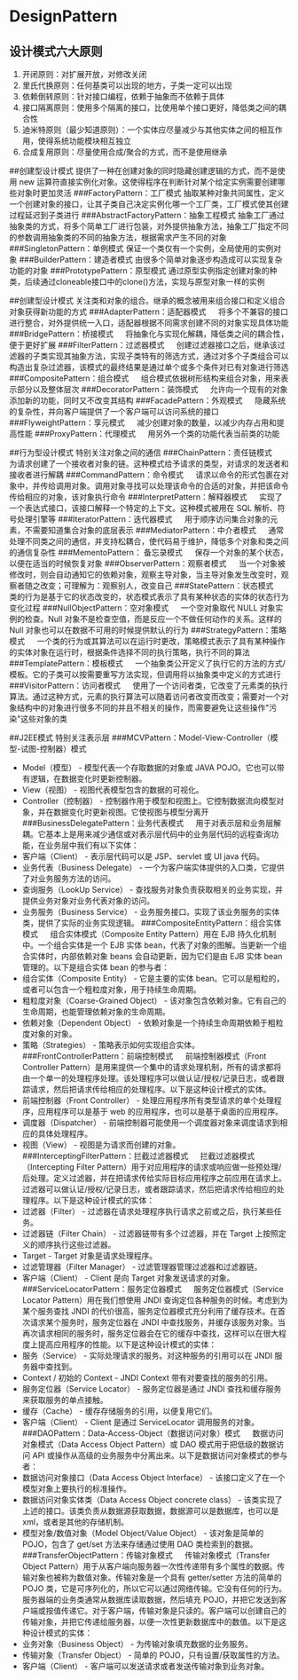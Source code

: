 # DesignPattern

## 设计模式六大原则
1. 开闭原则：对扩展开放，对修改关闭
2. 里氏代换原则：任何基类可以出现的地方，子类一定可以出现
3. 依赖倒转原则：针对接口编程，依赖于抽象而不依赖于具体
4. 接口隔离原则：使用多个隔离的接口，比使用单个接口更好，降低类之间的耦合性
5. 迪米特原则（最少知道原则）：一个实体应尽量减少与其他实体之间的相互作用，使得系统功能模块相互独立
6. 合成复用原则：尽量使用合成/聚合的方式，而不是使用继承

##创建型设计模式
提供了一种在创建对象的同时隐藏创建逻辑的方式，而不是使用 new 运算符直接实例化对象。这使得程序在判断针对某个给定实例需要创建哪些对象时更加灵活
###FactoryPattern：工厂模式
抽取某种对象共同属性，定义一个创建对象的接口，让其子类自己决定实例化哪一个工厂类，工厂模式使其创建过程延迟到子类进行
###AbstractFactoryPattern：抽象工程模式
抽象工厂通过抽象类的方式，将多个简单工厂进行包装，对外提供抽象方法，抽象工厂指定不同的参数调用抽象类的不同的抽象方法，根据需求产生不同的对象
###SingletonPattern：单例模式
保证一个类仅有一个实例，全局使用的实例对象
###BuilderPattern：建造者模式
由很多个简单对象逐步构造成可以实现复杂功能的对象
###PrototypePattern：原型模式
通过原型实例指定创建对象的种类，后续通过cloneable接口中的clone()方法，实现与原型对象一样的实例

##创建型设计模式
关注类和对象的组合。继承的概念被用来组合接口和定义组合对象获得新功能的方式
###AdapterPattern：适配器模式
&emsp; 将多个不兼容的接口进行整合，对外提供统一入口，适配器根据不同需求创建不同的对象实现具体功能
###BridgePattern：桥接模式
&emsp; 将抽象化与实现化解耦，降低类之间的耦合性，便于更好扩展
###FilterPattern：过滤器模式
&emsp; 创建过滤器接口之后，继承该过滤器的子类实现其抽象方法，实现子类特有的筛选方式，通过对多个子类组合可以构造出复杂过滤器，该模式的最终结果是通过单个或多个条件对已有对象进行筛选
###CompositePattern：组合模式
&emsp; 组合模式依据树形结构来组合对象，用来表示部分以及整体层次
###DecoratorPattern：装饰模式
&emsp; 允许向一个现有的对象添加新的功能，同时又不改变其结构
###FacadePattern：外观模式
&emsp; 隐藏系统的复杂性，并向客户端提供了一个客户端可以访问系统的接口
###FlyweightPattern：享元模式
&emsp; 减少创建对象的数量，以减少内存占用和提高性能
###ProxyPattern：代理模式
&emsp; 用另外一个类的功能代表当前类的功能

##行为型设计模式
特别关注对象之间的通信
###ChainPattern：责任链模式
&emsp; 为请求创建了一个接收者对象的链。这种模式给予请求的类型，对请求的发送者和接收者进行解耦
###CommandPattern：命令模式
&emsp; 请求以命令的形式包裹在对象中，并传给调用对象。调用对象寻找可以处理该命令的合适的对象，并把该命令传给相应的对象，该对象执行命令
###InterpretPattern：解释器模式
&emsp; 实现了一个表达式接口，该接口解释一个特定的上下文。这种模式被用在 SQL 解析、符号处理引擎等
###IteratorPattern：迭代器模式
&emsp; 用于顺序访问集合对象的元素，不需要知道集合对象的底层表示
###MediatorPattern：中介者模式
&emsp; 通常处理不同类之间的通信，并支持松耦合，使代码易于维护，降低多个对象和类之间的通信复杂性
###MementoPattern： 备忘录模式
&emsp; 保存一个对象的某个状态，以便在适当的时候恢复对象
###ObserverPattern：观察者模式
&emsp; 当一个对象被修改时，则会自动通知它的依赖对象，观察主导对象，当主导对象发生改变时，观察者随之改变；可理解为：观察别人，改变自己
###StatePattern：状态模式
&emsp; 类的行为是基于它的状态改变的，状态模式表示了具有某种状态的实体的状态行为变化过程
###NullObjectPattern：空对象模式
&emsp; 一个空对象取代 NULL 对象实例的检查。Null 对象不是检查空值，而是反应一个不做任何动作的关系。这样的 Null 对象也可以在数据不可用的时候提供默认的行为
###StrategyPattern：策略模式
&emsp; 一个类的行为或其算法可以在运行时更改，策略模式表示了具有某种操作的实体对象在运行时，根据条件选择不同的执行策略，执行不同的算法
###TemplatePattern：模板模式
&emsp; 一个抽象类公开定义了执行它的方法的方式/模板。它的子类可以按需要重写方法实现，但调用将以抽象类中定义的方式进行
###VisitorPattern：访问者模式
&emsp; 使用了一个访问者类，它改变了元素类的执行算法。通过这种方式，元素的执行算法可以随着访问者改变而改变；需要对一个对象结构中的对象进行很多不同的并且不相关的操作，而需要避免让这些操作"污染"这些对象的类

##J2EE模式
特别关注表示层
###MCVPattern：Model-View-Controller（模型-试图-控制器）模式
+ Model（模型） - 模型代表一个存取数据的对象或 JAVA POJO。它也可以带有逻辑，在数据变化时更新控制器。
+ View（视图） - 视图代表模型包含的数据的可视化。
+ Controller（控制器） - 控制器作用于模型和视图上。它控制数据流向模型对象，并在数据变化时更新视图。它使视图与模型分离开
###BusinessDelegatePattern：业务代表模式
&emsp; 用于对表示层和业务层解耦。它基本上是用来减少通信或对表示层代码中的业务层代码的远程查询功能，在业务层中我们有以下实体：
+ 客户端（Client） - 表示层代码可以是 JSP、servlet 或 UI java 代码。
+ 业务代表（Business Delegate） - 一个为客户端实体提供的入口类，它提供了对业务服务方法的访问。
+ 查询服务（LookUp Service） - 查找服务对象负责获取相关的业务实现，并提供业务对象对业务代表对象的访问。
+ 业务服务（Business Service） - 业务服务接口。实现了该业务服务的实体类，提供了实际的业务实现逻辑。
###CompositeEntityPattern：组合实体模式
&emsp; 组合实体模式（Composite Entity Pattern）用在 EJB 持久化机制中。一个组合实体是一个 EJB 实体 bean，代表了对象的图解。当更新一个组合实体时，内部依赖对象 beans 会自动更新，因为它们是由 EJB 实体 bean 管理的。以下是组合实体 bean 的参与者：
+ 组合实体（Composite Entity） - 它是主要的实体 bean。它可以是粗粒的，或者可以包含一个粗粒度对象，用于持续生命周期。
+ 粗粒度对象（Coarse-Grained Object） - 该对象包含依赖对象。它有自己的生命周期，也能管理依赖对象的生命周期。
+ 依赖对象（Dependent Object） - 依赖对象是一个持续生命周期依赖于粗粒度对象的对象。
+ 策略（Strategies） - 策略表示如何实现组合实体。
###FrontControllerPattern：前端控制模式
&emsp; 前端控制器模式（Front Controller Pattern）是用来提供一个集中的请求处理机制，所有的请求都将由一个单一的处理程序处理。该处理程序可以做认证/授权/记录日志，或者跟踪请求，然后把请求传给相应的处理程序。以下是这种设计模式的实体。
+ 前端控制器（Front Controller） - 处理应用程序所有类型请求的单个处理程序，应用程序可以是基于 web 的应用程序，也可以是基于桌面的应用程序。
+ 调度器（Dispatcher） - 前端控制器可能使用一个调度器对象来调度请求到相应的具体处理程序。
+ 视图（View） - 视图是为请求而创建的对象。
###InterceptingFilterPattern：拦截过滤器模式
&emsp; 拦截过滤器模式（Intercepting Filter Pattern）用于对应用程序的请求或响应做一些预处理/后处理。定义过滤器，并在把请求传给实际目标应用程序之前应用在请求上。过滤器可以做认证/授权/记录日志，或者跟踪请求，然后把请求传给相应的处理程序。以下是这种设计模式的实体：
+ 过滤器（Filter） - 过滤器在请求处理程序执行请求之前或之后，执行某些任务。
+ 过滤器链（Filter Chain） - 过滤器链带有多个过滤器，并在 Target 上按照定义的顺序执行这些过滤器。
+ Target - Target 对象是请求处理程序。
+ 过滤管理器（Filter Manager） - 过滤管理器管理过滤器和过滤器链。
+ 客户端（Client） - Client 是向 Target 对象发送请求的对象。
###ServiceLocatorPattern：服务定位器模式
&emsp; 服务定位器模式（Service Locator Pattern）用在我们想使用 JNDI 查询定位各种服务的时候。考虑到为某个服务查找 JNDI 的代价很高，服务定位器模式充分利用了缓存技术。在首次请求某个服务时，服务定位器在 JNDI 中查找服务，并缓存该服务对象。当再次请求相同的服务时，服务定位器会在它的缓存中查找，这样可以在很大程度上提高应用程序的性能。以下是这种设计模式的实体：
+ 服务（Service） - 实际处理请求的服务。对这种服务的引用可以在 JNDI 服务器中查找到。
+ Context / 初始的 Context - JNDI Context 带有对要查找的服务的引用。
+ 服务定位器（Service Locator） - 服务定位器是通过 JNDI 查找和缓存服务来获取服务的单点接触。
+ 缓存（Cache） - 缓存存储服务的引用，以便复用它们。
+ 客户端（Client） - Client 是通过 ServiceLocator 调用服务的对象。
###DAOPattern：Data-Access-Object（数据访问对象）模式
&emsp; 数据访问对象模式（Data Access Object Pattern）或 DAO 模式用于把低级的数据访问 API 或操作从高级的业务服务中分离出来。以下是数据访问对象模式的参与者：
+ 数据访问对象接口（Data Access Object Interface） - 该接口定义了在一个模型对象上要执行的标准操作。
+ 数据访问对象实体类（Data Access Object concrete class） - 该类实现了上述的接口。该类负责从数据源获取数据，数据源可以是数据库，也可以是 xml，或者是其他的存储机制。
+ 模型对象/数值对象（Model Object/Value Object） - 该对象是简单的 POJO，包含了 get/set 方法来存储通过使用 DAO 类检索到的数据。
###TransferObjectPattern：传输对象模式
&emsp; 传输对象模式（Transfer Object Pattern）用于从客户端向服务器一次性传递带有多个属性的数据。传输对象也被称为数值对象。传输对象是一个具有 getter/setter 方法的简单的 POJO 类，它是可序列化的，所以它可以通过网络传输。它没有任何的行为。服务器端的业务类通常从数据库读取数据，然后填充 POJO，并把它发送到客户端或按值传递它。对于客户端，传输对象是只读的。客户端可以创建自己的传输对象，并把它传递给服务器，以便一次性更新数据库中的数值。以下是这种设计模式的实体：
+ 业务对象（Business Object） - 为传输对象填充数据的业务服务。
+ 传输对象（Transfer Object） - 简单的 POJO，只有设置/获取属性的方法。
+ 客户端（Client） - 客户端可以发送请求或者发送传输对象到业务对象。
